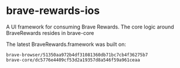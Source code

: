 # brave-rewards-ios

A UI framework for consuming Brave Rewards. The core logic around BraveRewards resides in brave-core

The latest BraveRewards.framework was built on:

```
brave-browser/51350aa972b4df31081360db71bc7cb4f36275b7
brave-core/dc5776e4409cf53d2a19357d8a546f59a961ceaa
```
